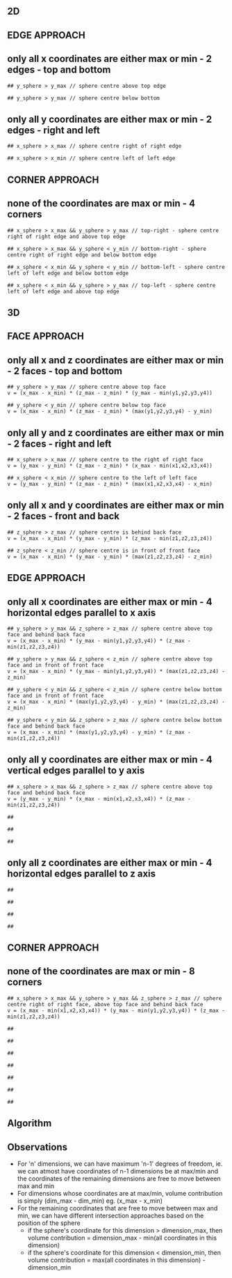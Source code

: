 2D
---
## EDGE APPROACH
  ## only all x coordinates are either max or min - 2 edges - top and bottom
    ## y_sphere > y_max // sphere centre above top edge

    ## y_sphere > y_max // sphere centre below bottom

  ## only all y coordinates are either max or min - 2 edges - right and left
    ## x_sphere > x_max // sphere centre right of right edge

    ## x_sphere > x_min // sphere centre left of left edge

## CORNER APPROACH
  ## none of the coordinates are max or min - 4 corners
    ## x_sphere > x_max && y_sphere > y_max // top-right - sphere centre right of right edge and above top edge

    ## x_sphere > x_max && y_sphere < y_min // bottom-right - sphere centre right of right edge and below bottom edge

    ## x_sphere < x_min && y_sphere < y_min // bottom-left - sphere centre left of left edge and below bottom edge

    ## x_sphere < x_min && y_sphere > y_max // top-left - sphere centre left of left edge and above top edge

3D
---
## FACE APPROACH
  ## only all x and z coordinates are either max or min - 2 faces - top and bottom
    ## y_sphere > y_max // sphere centre above top face
    v = (x_max - x_min) * (z_max - z_min) * (y_max - min(y1,y2,y3,y4))

    ## y_sphere < y_min // sphere centre below top face
    v = (x_max - x_min) * (z_max - z_min) * (max(y1,y2,y3,y4) - y_min)

  ## only all y and z coordinates are either max or min - 2 faces - right and left
    ## x_sphere > x_max // sphere centre to the right of right face
    v = (y_max - y_min) * (z_max - z_min) * (x_max - min(x1,x2,x3,x4))

    ## x_sphere < x_min // sphere centre to the left of left face
    v = (y_max - y_min) * (z_max - z_min) * (max(x1,x2,x3,x4) - x_min)

  ## only all x and y coordinates are either max or min - 2 faces - front and back
    ## z_sphere > z_max // sphere centre is behind back face
    v = (x_max - x_min) * (y_max - y_min) * (z_max - min(z1,z2,z3,z4))

    ## z_sphere < z_min // sphere centre is in front of front face
    v = (x_max - x_min) * (y_max - y_min) * (max(z1,z2,z3,z4) - z_min)    

## EDGE APPROACH
  ## only all x coordinates are either max or min - 4 horizontal edges parallel to x axis
    ## y_sphere > y_max && z_sphere > z_max // sphere centre above top face and behind back face
    v = (x_max - x_min) * (y_max - min(y1,y2,y3,y4)) * (z_max - min(z1,z2,z3,z4))

    ## y_sphere > y_max && z_sphere < z_min // sphere centre above top face and in front of front face
    v = (x_max - x_min) * (y_max - min(y1,y2,y3,y4)) * (max(z1,z2,z3,z4) - z_min)

    ## y_sphere < y_min && z_sphere < z_min // sphere centre below bottom face and in front of front face
    v = (x_max - x_min) * (max(y1,y2,y3,y4) - y_min) * (max(z1,z2,z3,z4) - z_min)

    ## y_sphere < y_min && z_sphere > z_max // sphere centre below bottom face and behind back face
    v = (x_max - x_min) * (max(y1,y2,y3,y4) - y_min) * (z_max - min(z1,z2,z3,z4))

  ## only all y coordinates are either max or min - 4 vertical edges parallel to y axis
    ## x_sphere > x_max && z_sphere > z_max // sphere centre above top face and behind back face
    v = (y_max - y_min) * (x_max - min(x1,x2,x3,x4)) * (z_max - min(z1,z2,z3,z4))

    ##

    ##

    ##

  ## only all z coordinates are either max or min - 4 horizontal edges parallel to z axis
    ##

    ##

    ##

    ##

## CORNER APPROACH
  ## none of the coordinates are max or min - 8 corners
    ## x_sphere > x_max && y_sphere > y_max && z_sphere > z_max // sphere centre right of right face, above top face and behind back face
    v = (x_max - min(x1,x2,x3,x4)) * (y_max - min(y1,y2,y3,y4)) * (z_max - min(z1,z2,z3,z4))

    ##

    ##

    ##

    ##

    ##

    ##

    ##


## Algorithm
## Observations
  - For 'n' dimensions, we can have maximum 'n-1' degrees of freedom, ie. we can atmost have coordinates of n-1 dimensions be at max/min
    and the coordinates of the remaining dimensions are free to move between max and min
  - For dimensions whose coordinates are at max/min, volume contribution is simply (dim_max - dim_min) eg. (x_max - x_min)
  - For the remaining coordinates that are free to move between max and min, we can have different intersection approaches based on the position of the sphere
    - if the sphere's coordinate for this dimension > dimension_max, then volume contribution = dimension_max - min(all coordinates in this dimension)
    - if the sphere's coordinate for this dimension < dimension_min, then volume contribution = max(all coordinates in this dimension) - dimension_min